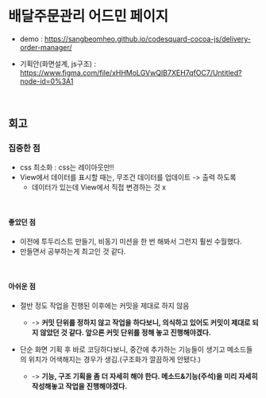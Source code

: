 # 배달주문관리 어드민 페이지

- demo : https://sangbeomheo.github.io/codesquard-cocoa-js/delivery-order-manager/

- 기획안(화면설계, js구조) : https://www.figma.com/file/xHHMoLGVwQIB7XEH7qfOC7/Untitled?node-id=0%3A1

<br>

## 회고

### 집중한 점

- css 최소화 : css는 레이아웃만!!
- View에서 데이터를 표시할 때는, 무조건 데이터를 업데이트 -> 출력 하도록
  - 데이터가 있는데 View에서 직접 변경하는 것 x

<br>

#### 좋았던 점

- 이전에 투두리스트 만들기, 비동기 미션을 한 번 해봐서 그런지 훨씬 수월했다.
- 만들면서 공부하는게 최고인 것 같다.

<br>

#### 아쉬운 점

- 절반 정도 작업을 진행된 이후에는 커밋을 제대로 하지 않음

  - -> **커밋 단위를 정하지 않고 작업을 하다보니, 의식하고 있어도 커밋이 제대로 되지 않았던 것 같다. 앞으론 커밋 단위를 정해 놓고 진행해야겠다.**

- 단순 화면 기획 후 바로 코딩하다보니, 중간에 추가하는 기능들이 생기고 메소드들의 위치가 어색해지는 경우가 생김.(구조화가 깔끔하게 안됐다.)
  - -> **기능, 구조 기획을 좀 더 자세히 해야 한다. 메소드&기능(주석)을 미리 자세히 작성해놓고 작업을 진행해야겠다.**
